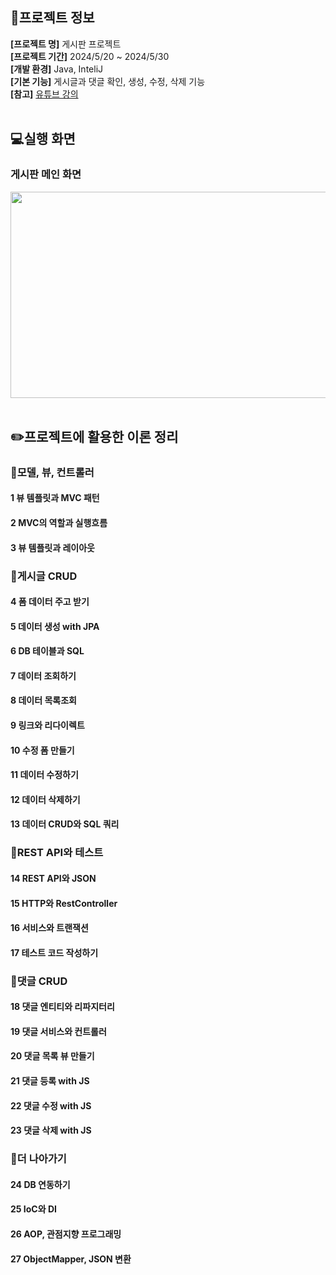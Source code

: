 ## 📝프로젝트 정보
**[프로젝트 명]** 게시판 프로젝트 </br>
**[프로젝트 기간]** 2024/5/20 ~ 2024/5/30 </br>
**[개발 환경]** Java, InteliJ </br>
**[기본 기능]** 게시글과 댓글 확인, 생성, 수정, 삭제 기능</br>
**[참고]** [유튜브 강의](https://www.youtube.com/channel/UCpW1MaTjw4X-2Y6MwAVptcQ) </br>
</br>

## 💻실행 화면
### 게시판 메인 화면
<img src="https://github.com/JuheeeKim/spring-basic-project/assets/123529128/9b33368a-b53b-453e-aef8-aa7d9105dfb6"  width="850" height="330"/> </br>
</br>

## ✏️프로젝트에 활용한 이론 정리
### 📖모델, 뷰, 컨트롤러
#### 1 뷰 템플릿과 MVC 패턴
#### 2 MVC의 역할과 실행흐름
#### 3 뷰 템플릿과 레이아웃


### 📖게시글 CRUD
#### 4 폼 데이터 주고 받기
#### 5 데이터 생성 with JPA
#### 6 DB 테이블과 SQL
#### 7 데이터 조회하기
#### 8 데이터 목록조회
#### 9 링크와 리다이렉트
#### 10 수정 폼 만들기
#### 11 데이터 수정하기
#### 12 데이터 삭제하기
#### 13 데이터 CRUD와 SQL 쿼리

### 📖REST API와 테스트 
#### 14 REST API와 JSON
#### 15 HTTP와 RestController
#### 16 서비스와 트랜잭션
#### 17 테스트 코드 작성하기

### 📖댓글 CRUD
#### 18 댓글 엔티티와 리파지터리
#### 19 댓글 서비스와 컨트롤러
#### 20 댓글 목록 뷰 만들기
#### 21 댓글 등록 with JS
#### 22 댓글 수정 with JS
#### 23 댓글 삭제 with JS

### 📖더 나아가기
#### 24 DB 연동하기
#### 25 IoC와 DI
#### 26 AOP, 관점지향 프로그래밍
#### 27 ObjectMapper, JSON 변환
